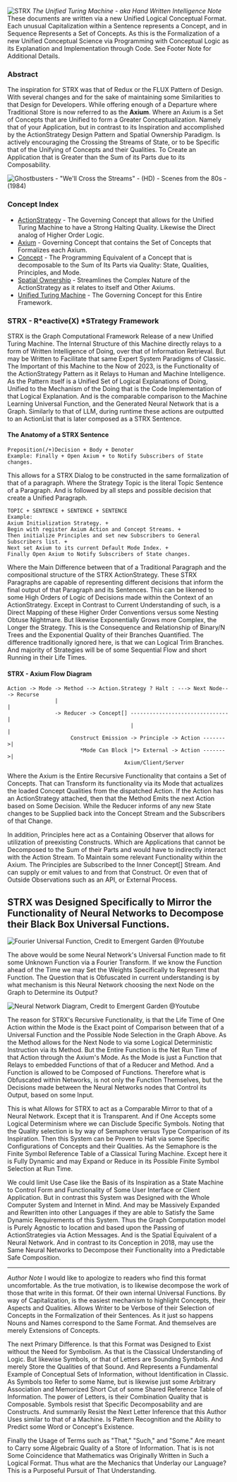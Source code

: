 ![STRX](https://github.com/Phuire-Research/STRX/blob/main/STRX.png?raw=true)
*The Unified Turing Machine - aka Hand Written Intelligence*
*Note* These documents are written via a new Unified Logical Conceptual Format. Each unusual Capitalization within a Sentence represents a Concept, and in Sequence Represents a Set of Concepts. As this is the Formalization of a new Unified Conceptual Science via Programming with Conceptual Logic as its Explanation and Implementation through Code. See Footer Note for Additional Details.
### Abstract
The inspiration for STRX was that of Redux or the FLUX Pattern of Design. With several changes and for the sake of maintaining some Similarities to that Design for Developers. While offering enough of a Departure where Traditional Store is now referred to as the **Axium**. Where an Axium is a Set of Concepts that are Unified to form a Greater Conceptualization. Namely that of your Application, but in contrast to its Inspiration and accomplished by the ActionStrategy Design Pattern and Spatial Ownership Paradigm. Is actively encouraging the Crossing the Streams of State, or to be Specific that of the Unifying of Concepts and their Qualities. To Create an Application that is Greater than the Sum of its Parts due to its Composability.

![Ghostbusters - "We'll Cross the Streams" - (HD) - Scenes from the 80s - (1984)](https://i.makeagif.com/media/1-27-2017/0V9QEn.gif)

### Concept Index
* [ActionStrategy](https://github.com/Phuire-Research/STRX/blob/main/ActionStrategy.md) - The Governing Concept that allows for the Unified Turing Machine to have a Strong Halting Quality. Likewise the Direct analog of Higher Order Logic.
* [Axium](https://github.com/Phuire-Research/STRX/blob/main/Axium.md) - Governing Concept that contains the Set of Concepts that Formalizes each Axium.
* [Concept](https://github.com/Phuire-Research/STRX/blob/main/Concept.md) - The Programming Equivalent of a Concept that is decomposable to the Sum of Its Parts via Quality: State, Qualities, Principles, and Mode.
* [Spatial Ownership](https://github.com/Phuire-Research/STRX/blob/main/SpatialOwnership.md) - Streamlines the Complex Nature of the ActionStrategy as it relates to itself and Other Axiums.
* [Unified Turing Machine](https://github.com/Phuire-Research/STRX/blob/main/The-Unified-Turing-Machine.md) - The Governing Concept for this Entire Framework.

### STRX - **R*eactive(X) *ST**rategy Framework
STRX is the Graph Computational Framework Release of a new Unified Turing Machine. The Internal Structure of this Machine directly relays to a form of Written Intelligence of Doing, over that of Information Retrieval. But may be Written to Facilitate that same Expert System Paradigms of Classic. The Important of this Machine to the Now of 2023, is the Functionality of the ActionStrategy Pattern as it Relays to Human and Machine Intelligence. As the Pattern itself is a Unified Set of Logical Explanations of Doing, Unified to the Mechanism of the Doing that is the Code Implementation of that Logical Explanation. And is the comparable comparison to the Machine Learning Universal Function, and the Generated Neural Network that is a Graph. Similarly to that of LLM, during runtime these actions are outputted to an ActionList that is later composed as a STRX Sentence.

#### The Anatomy of a STRX Sentence
```
Preposition(/+)Decision + Body + Denoter
Example: Finally + Open Axium + to Notify Subscribers of State changes.
```
This allows for a STRX Dialog to be constructed in the same formalization of that of a paragraph. Where the Strategy Topic is the literal Topic Sentence of a Paragraph. And is followed by all steps and possible decision that create a Unified Paragraph.
```
TOPIC + SENTENCE + SENTENCE + SENTENCE
Example: 
Axium Initialization Strategy. +
Begin with register Axium Action and Concept Streams. +
Then initialize Principles and set new Subscribers to General Subscribers list. +
Next set Axium to its current Default Mode Index. +
Finally Open Axium to Notify Subscribers of State changes.
```

Where the Main Difference between that of a Traditional Paragraph and the compositional structure of the STRX ActionStrategy. These STRX Paragraphs are capable of representing different decisions that inform the final output of that Paragraph and its Sentences. This can be likened to some High Orders of Logic of Decisions made within the Context of an ActionStrategy. Except in Contrast to Current Understanding of such, is a Direct Mapping of these Higher Order Conventions versus some Nesting Obtuse Nightmare. But likewise Exponentially Grows more Complex, the Longer the Strategy. This is the Consequence and Relationship of Binary/N Trees and the Exponential Quality of their Branches Quantified. The difference traditionally ignored here, is that we can Logical Trim Branches. And majority of Strategies will be of some Sequential Flow and short Running in their Life Times.

#### STRX - Axium Flow Diagram 
```
Action -> Mode -> Method --> Action.Strategy ? Halt : ---> Next Node---> Recurse
               |                                                      |
               -> Reducer -> Concept[] -------------------------------|
                                       |                              |
                    Construct Emission -> Principle -> Action ------->|
                       *Mode Can Block |*> External -> Action ------->|
                                     Axium/Client/Server
```
Where the Axium is the Entire Recursive Functionality that contains a Set of Concepts. That can Transform its functionality via its Mode that actualizes the loaded Concept Qualities from the dispatched Action. If the Action has an ActionStrategy attached, then that the Method Emits the next Action based on Some Decision. While the Reducer informs of any new State changes to be Supplied back into the Concept Stream and the Subscribers of that Change.

In addition, Principles here act as a Containing Observer that allows for utilization of preexisting Constructs. Which are Applications that cannot be Decomposed to the Sum of their Parts and would have to indirectly interact with the Action Stream. To Maintain some relevant Functionality within the Axium. The Principles are Subscribed to the Inner Concept[] Stream. And can supply or emit values to and from that Construct. Or even that of Outside Observations such as an API, or External Process.

## STRX was Designed Specifically to Mirror the Functionality of Neural Networks to Decompose their Black Box Universal Functions.
![Fourier Universal Function, Credit to Emergent Garden @Youtube](https://github.com/Phuire-Research/STRX/blob/main/fourierUniversalFunction-CC-Emergent-Garden.png?raw=true)

The above would be some Neural Network's Universal Function made to fit some Unknown Function via a Fourier Transform. If we know the Function ahead of the Time we may Set the Weights Specifically to Represent that Function. The Question that is Obfuscated in current understanding is by what mechanism is this Neural Network choosing the next Node on the Graph to Determine its Output?

![Neural Network Diagram, Credit to Emergent Garden @Youtube](https://github.com/Phuire-Research/STRX/blob/main/NeuralNetwork.png?raw=true)

The reason for STRX's Recursive Functionality, is that the Life Time of One Action within the Mode is the Exact point of Comparison between that of a Universal Function and the Possible Node Selection in the Graph Above. As the Method allows for the Next Node to via some Logical Deterministic Instruction via its Method. But the Entire Function is the Net Run Time of that Action through the Axium's Mode. As the Mode is just a Function that Relays to embedded Functions of that of a Reducer and Method. And a Function is allowed to be Composed of Functions. Therefore what is Obfuscated within Networks, is not only the Function Themselves, but the Decisions made between the Neural Networks nodes that Control its Output, based on some Input.

This is what Allows for STRX to act as a Comparable Mirror to that of a Neural Network. Except that it is Transparent. And if One Accepts some Logical Determinism where we can Disclude Specific Symbols. Noting that the Quality selection is by way of Semaphore versus Type Comparison of its Inspiration. Then this System can be Proven to Halt via some Specific Configurations of Concepts and their Qualities. As the Semaphore is the Finite Symbol Reference Table of a Classical Turing Machine. Except here it is Fully Dynamic and may Expand or Reduce in its Possible Finite Symbol Selection at Run Time.

We could limit Use Case like the Basis of its Inspiration as a State Machine to Control Form and Functionality of Some User Interface or Client Application. But in contrast this System was Designed with the Whole Computer System and Internet in Mind. And may be Massively Expanded and Rewritten into other Languages if they are able to Satisfy the Same Dynamic Requirements of this System. Thus the Graph Computation model is Purely Agnostic to location and based upon the Passing of ActionStrategies via Action Messages. And is the Spatial Equivalent of a Neural Network. And in contrast to its Conception in 2018, may use the Same Neural Networks to Decompose their Functionality into a Predictable Safe Composition.

---
*Author Note* I would like to apologize to readers who find this format uncomfortable. As the true motivation, is to likewise decompose the work of those that write in this format. Of their own internal Universal Functions. By way of Capitalization, is the easiest mechanism to highlight Concepts, their Aspects and Qualities. Allows Writer to be Verbose of their Selection of Concepts in the Formalization of their Sentences. As it just so happens Nouns and Names correspond to the Same Format. And themselves are merely Extensions of Concepts. 

The next Primary Difference. Is that this Format was Designed to Exist without the Need for Symbolism. As that is the Classical Understanding of Logic. But likewise Symbols, or that of Letters are Sounding Symbols. And merely Store the Qualities of that Sound. And Represents a Fundamental Example of Conceptual Sets of Information, without Identification in Classic. As Symbols too Refer to some Name, but is likewise just some Arbitrary Association and Memorized Short Cut of some Shared Reference Table of Information. The power of Letters, is their Combination Quality that is Composable. Symbols resist that Specific Decomposability and are Constructs. And summarily Resist the Next Letter Inference that this Author Uses similar to that of a Machine. Is Pattern Recognition and the Ability to Predict some Word or Concept's Existence.

Finally the Usage of Terms such as "That," "Such," and "Some." Are meant to Carry some Algebraic Quality of a Store of Information. That is is not Some Coincidence that Mathematics was Originally Written in Such a Logical Format. Thus what are the Mechanics that Underlay our Language? This is a Purposeful Pursuit of That Understanding.